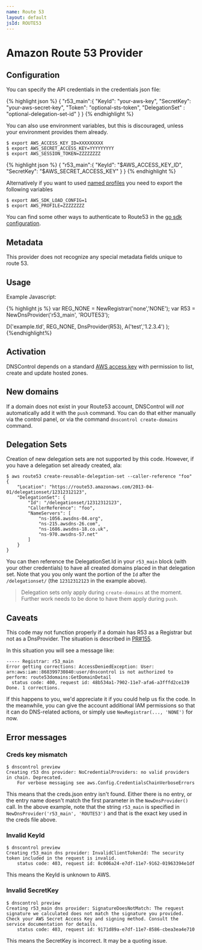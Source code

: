 ```yaml
---
name: Route 53
layout: default
jsId: ROUTE53
---
```

# Amazon Route 53 Provider

## Configuration
You can specify the API credentials in the credentials json file:

{% highlight json %}
{
 "r53_main":{
      "KeyId": "your-aws-key",
      "SecretKey": "your-aws-secret-key",
      "Token": "optional-sts-token",
      "DelegationSet" : "optional-delegation-set-id"
 }
}
{% endhighlight %}

You can also use environment variables, but this is discouraged, unless your environment provides them already.

```
$ export AWS_ACCESS_KEY_ID=XXXXXXXXX
$ export AWS_SECRET_ACCESS_KEY=YYYYYYYYY
$ export AWS_SESSION_TOKEN=ZZZZZZZZ
```

{% highlight json %}
{
 "r53_main":{
      "KeyId": "$AWS_ACCESS_KEY_ID",
      "SecretKey": "$AWS_SECRET_ACCESS_KEY"
 }
}
{% endhighlight %}

Alternatively if you want to used [named profiles](https://docs.aws.amazon.com/cli/latest/userguide/cli-configure-profiles.html) you need to export the following variables

```
$ export AWS_SDK_LOAD_CONFIG=1 
$ export AWS_PROFILE=ZZZZZZZZ
```

You can find some other ways to authenticate to Route53 in the [go sdk configuration](https://docs.aws.amazon.com/sdk-for-go/v1/developer-guide/configuring-sdk.html).

## Metadata
This provider does not recognize any special metadata fields unique to route 53.

## Usage
Example Javascript:

{% highlight js %}
var REG_NONE = NewRegistrar('none','NONE');
var R53 = NewDnsProvider('r53_main', 'ROUTE53');

D('example.tld', REG_NONE, DnsProvider(R53),
    A('test','1.2.3.4')
);
{%endhighlight%}

## Activation
DNSControl depends on a standard [AWS access key](https://aws.amazon.com/developers/access-keys/) with permission to list, create and update hosted zones.

## New domains
If a domain does not exist in your Route53 account, DNSControl will *not* automatically add it with the `push` command. You can do that either manually via the control panel, or via the command `dnscontrol create-domains` command.

## Delegation Sets
Creation of new delegation sets are not supported by this code.  However, if you have a delegation set already created, ala:

```
$ aws route53 create-reusable-delegation-set --caller-reference "foo"
{
    "Location": "https://route53.amazonaws.com/2013-04-01/delegationset/12312312123",
    "DelegationSet": {
        "Id": "/delegationset/12312312123",
        "CallerReference": "foo",
        "NameServers": [
            "ns-1056.awsdns-04.org",
            "ns-215.awsdns-26.com",
            "ns-1686.awsdns-18.co.uk",
            "ns-970.awsdns-57.net"
        ]
    }
}
```

You can then reference the DelegationSet.Id in your `r53_main` block (with your other credentials) to have all created domains placed in that
delegation set.  Note that you you only want the portion of the `Id` after the `/delegationset/` (the `12312312123` in the example above).

> Delegation sets only apply during `create-domains` at the moment.  Further work needs to be done to have them apply during `push`.

## Caveats
This code may not function properly if a domain has R53 as a Registrar
but not as a DnsProvider.  The situation is described in
[PR#155](https://github.com/StackExchange/dnscontrol/pull/155).

In this situation you will see a message like:

```
----- Registrar: r53_main
Error getting corrections: AccessDeniedException: User: arn:aws:iam::868399730840:user/dnscontrol is not authorized to perform: route53domains:GetDomainDetail
  status code: 400, request id: 48b534a1-7902-11e7-afa6-a3fffd2ce139
Done. 1 corrections.
```

If this happens to you, we'd appreciate it if you could help us fix the code.  In the meanwhile, you can give the account additional IAM permissions so that it can do DNS-related actions, or simply use `NewRegistrar(..., 'NONE')` for now.

## Error messages

### Creds key mismatch

```
$ dnscontrol preview
Creating r53 dns provider: NoCredentialProviders: no valid providers in chain. Deprecated.
	For verbose messaging see aws.Config.CredentialsChainVerboseErrors
```

This means that the creds.json entry isn't found. Either there is no entry, or the entry name doesn't match the first parameter in the `NewDnsProvider()` call.  In the above example, note
that the string `r53_main` is specified in `NewDnsProvider('r53_main', 'ROUTE53')` and that is the exact key used in the creds file above.

### Invalid KeyId

```
$ dnscontrol preview
Creating r53_main dns provider: InvalidClientTokenId: The security token included in the request is invalid.
	status code: 403, request id: 8c006a24-e7df-11e7-9162-01963394e1df
```

This means the KeyId is unknown to AWS.

### Invalid SecretKey

```
$ dnscontrol preview
Creating r53_main dns provider: SignatureDoesNotMatch: The request signature we calculated does not match the signature you provided. Check your AWS Secret Access Key and signing method. Consult the service documentation for details.
	status code: 403, request id: 9171d89a-e7df-11e7-8586-cbea3ea4e710
```

This means the SecretKey is incorrect. It may be a quoting issue.
